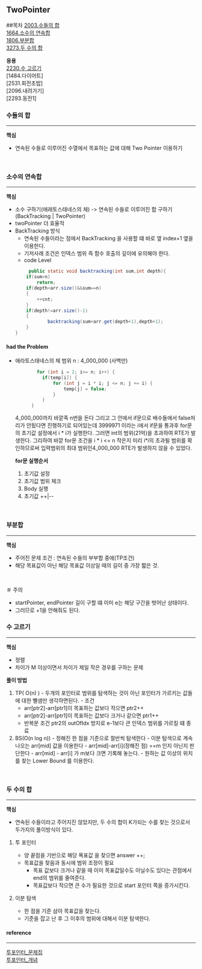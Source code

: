 ## TwoPointer

##목차
[2003.수들의 합](#수들의-합)<br>
[1664.소수의 연속합](#소수의-연속합)<br>
[1806.부분합](#부분합)<br>
[3273.두 수의 합](#두-수의-합)<br>

**응용** <br>
[2230.수 고르기](#수-고르기)<br>
[1484.다이어트]<br>
[2531.회전초밥]<br>
[2096.내려가기]<br>
[2293.동전1]<br>


### 수들의 합

---
**핵심**
-   연속된 수들로 이루어진 수열에서 목표하는 값에 대해 Two Pointer 이용하기
<br>

### 소수의 연속합

---

**핵심**
- 소수 구하기(애래토스태네스의 체)  -> 연속된 수들로 이루어진 합 구하기(BackTracking | TwoPointer)
- twoPointer  더 효율적
- BackTracking 방식
    - 연속된 수들이라는 점에서 BackTracking 을 사용할 떄 바로 옆 index+1 옆을 이용한다.
    - 기저사례 조건은 인덱스 범위 즉 함수 호출의 깊이에 유의해야 한다.
    - code Level
    ```java
         public static void backtracking(int sum,int depth){
        if(sum>n)
            return;
        if(depth<arr.size()&&sum==n)
        {
            ++cnt;
        }
        if(depth!=arr.size()-1)
        {
                backtracking(sum+arr.get(depth+1),depth+1);
        }
    }
    ```
#### had the Problem
- 애라토스태네스의 체 범위
    n :  4_000_000 (사백만)
  ```java
          for (int i = 2; i<= n; i++) {
            if(temp[i]) {
                for (int j = i * i; j <= n; j += i) {
                    temp[j] = false;
                }
            }
        }
    ```
    4_000_000까지 바깥족 n번을 돈다 그리고 그 안에서 if문으로 배수들에서 false처리가 안됬다면 진행하기로 되어있는데
    3999971 이라는 i에서 if문을 통과후 for문의 초기값 설정에서 i * i가 실행한다. 그러면 int의 범위(21억)을 초과하여 RTE가 발생한다.
    그리하여 바깥 for문 조건을 i * i <= n 작은지 미리 i*i의 초과될 범위를 확인하므로써 입력범위의 최대 범위인4_000_000 RTE가 발생하지 않을 수 있었다.
  

   **for문 실행순서**

   1. 초기값 설정
   2. 초기값 범위 체크
   3. Body 실행   
   4. 초기값 ++|--

<br>

### 부분합

---
**핵심**
- 주어진 문제 조건 : 연속된 수들의 부부합 중에(TP조건)
- 해당 목표값이 아닌 해당 목표값 이상일 때의 길이 중 가장 짧은 것.

<br>

＃ 주의
- startPointer, endPointer 길이 구할 떄 이미 e는 해당 구간을 벗어난 상태이다.
- 그러므로 +1을 안해줘도 된다.


### 수 고르기

---
**핵심**
- 정렬
- 차이가 M 이상이면서 차이가 제일 작은 경우를 구하는 문제

**풀이 방법**
  1. TP( O(n) )
    - 두개의 포인터로 범위를 탐색하는 것이 아닌 포인터가 가르키는 값들에 대한 뺄샘만 생각하면된다.
    - 조건
      - arr[ptr2]-arr[ptr1]이 목표하는 값보다 작으면 ptr2++
      - arr[ptr2]-arr[ptr1]이 목표하는 값보다 크거나 같으면  ptr1++                  
      - 반복문 조건 ptr2의 outOfIdx 방지로 e-1보다 큰 인덱스 범위를 가르킬 떄 종료
  2. BS(O(n log n))
    - 정해진 한 점을 기준으로 절반씩 탐색한다
    - 이분 탐색으로 계속 나오는 arr[mid] 값을 이용한다
    - arr[mid]-arr[i]\(정해진 점) ==m 인지 아닌지 판단한다
    - arr[mid] - arr[i] 가 m보다 크면 기록해 놓는다.
    - 원하는 값 이상의 위치를 찾는 Lower Bound 를 이용한다.

<br>


### 두 수의 합

---

**핵심**
- 연속된 수들이라고 주어지진 않았지만, 두 수의 합이 K가되는 수를 찾는 것으로서 두가지의 풀이방식이 있다.

1. 투 포인터
    - 양 끝점을 기반으로 해당 묙표값 을 찾으면 answer ++;
    - 목표값을 찾음과 동시에 범위 조정이 필요
        - 목표 값보다 크거나 같을 때 이미 목표값일수도 아닐수도 있다는 관점에서 end의 범위를 줄여준다.
        - 목표값보다 작으면 큰 수가 필요한 것으로 start 포인터 쪽을 증가시킨다.
        
2. 이분 탐색
    - 한 점을 기준 삼아 목표값을 찾는다.
    - 기준을 잡고 난 후 그 이후의 범위에 대해서 이분 탐색한다.

#### reference

---
[투포인터_문제집](https://coder-in-war.tistory.com/entry/%EA%B0%9C%EB%85%90-36-Two-Pointer%ED%88%AC%ED%8F%AC%EC%9D%B8%ED%84%B0-Sliding-Window%EC%8A%AC%EB%9D%BC%EC%9D%B4%EB%94%A9-%EC%9C%88%EB%8F%84%EC%9A%B0) <br>
[투포인터_개념](https://code0xff.tistory.com/128?category=723754) <br>